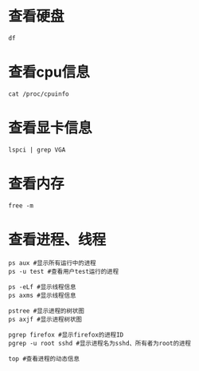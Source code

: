 # 查看硬盘
```shell
df
```
# 查看cpu信息
```shell
cat /proc/cpuinfo
```
# 查看显卡信息
```shell
lspci | grep VGA
```

# 查看内存

```shell
free -m
```

# 查看进程、线程

```shell
ps aux #显示所有运行中的进程
ps -u test #查看用户test运行的进程

ps -eLf #显示线程信息
ps axms #显示线程信息

pstree #显示进程的树状图
ps axjf #显示进程树状图

pgrep firefox #显示firefox的进程ID
pgrep -u root sshd #显示进程名为sshd、所有者为root的进程
```

```shell
top #查看进程的动态信息
```

